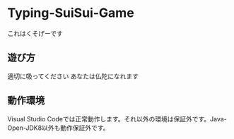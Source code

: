 # Typing-SuiSui-Game
これはくそげーです
## 遊び方
適切に吸ってください
あなたは仏陀になれます
## 動作環境
Visual Studio Codeでは正常動作します。それ以外の環境は保証外です。Java-Open-JDK8以外も動作保証外です。
